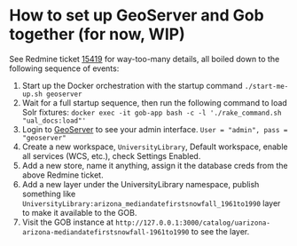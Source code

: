# How to set up GeoServer and Gob together (for now, WIP)

See Redmine ticket [15419](https://redmine.library.arizona.edu/issues/15419) for way-too-many details, all boiled down to the following sequence of events:

1. Start up the Docker orchestration with the startup command `./start-me-up.sh geoserver`
2. Wait for a full startup sequence, then run the following command to load Solr fixtures: `docker exec -it gob-app bash -c -l './rake_command.sh "ual_docs:load"'`
3. Login to [GeoServer](http://127.0.0.1:8881/geoserver) to see your admin interface. `User = "admin", pass = "geoserver"`
4. Create a new workspace, `UniversityLibrary`, Default workspace, enable all services (WCS, etc.), check Settings Enabled.
5. Add a new store, name it anything, assign it the database creds from the above Redmine ticket.
6. Add a new layer under the UniversityLibrary namespace, publish something like `UniversityLibrary:arizona_mediandatefirstsnowfall_1961to1990` layer to make it available to the GOB. 
7. Visit the GOB instance at `http://127.0.0.1:3000/catalog/uarizona-arizona-mediandatefirstsnowfall-1961to1990` to see the layer.